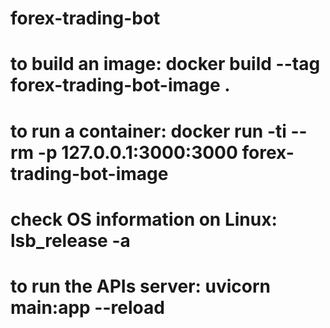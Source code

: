 # forex-trading-bot


# to build an image: docker build --tag forex-trading-bot-image .
# to run a container: docker run -ti --rm -p 127.0.0.1:3000:3000 forex-trading-bot-image

# check OS information on Linux: lsb_release -a



# to run the APIs server: uvicorn main:app --reload